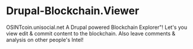 # Drupal-Blockchain.Viewer
OSINTcoin.unisocial.net  A Drupal powered Blockchain Explorer"! Let's you view edit &amp; commit content to the blockchain. Also leave comments &amp; analysis on other people's Intel!
